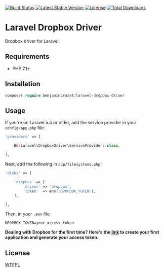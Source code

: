 [![Build Status](https://travis-ci.org/benjamincrozat/laravel-dropbox-driver.svg?branch=master)](https://travis-ci.org/benjamincrozat/laravel-dropbox-driver)
[![Latest Stable Version](https://poser.pugx.org/benjamincrozat/laravel-dropbox-driver/v/stable)](https://packagist.org/packages/benjamincrozat/laravel-dropbox-driver)
[![License](https://poser.pugx.org/benjamincrozat/laravel-dropbox-driver/license)](https://packagist.org/packages/benjamincrozat/laravel-dropbox-driver)
[![Total Downloads](https://poser.pugx.org/benjamincrozat/laravel-dropbox-driver/downloads)](https://packagist.org/packages/benjamincrozat/laravel-dropbox-driver)

# Laravel Dropbox Driver

Dropbox driver for Laravel.

## Requirements

- PHP 7.1+

## Installation

```php
composer require benjamincrozat/laravel-dropbox-driver
```

## Usage

If you're on Laravel 5.4 or older, add the service provider in your ```config/app.php``` file:

```php
'providers' => [

    BC\Laravel\DropboxDriver\ServiceProvider::class,

],
```

Next, add the following in ```app/filesystems.php```:

```php
'disks' => [

    'dropbox' => [
        'driver' => 'dropbox',
        'token'  => env('DROPBOX_TOKEN'),
    ],

],
```

Then, in your ```.env``` file:
```
DROPBOX_TOKEN=your_access_token
```

**Dealing with Dropbox for the first time? Here's the [link](https://www.dropbox.com/developers/apps/create) to create your first application and generate your access token.**

## License

[WTFPL](http://www.wtfpl.net/about/)
